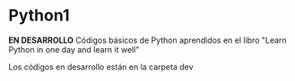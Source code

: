 # Python1
**EN DESARROLLO** Códigos básicos de Python aprendidos en el libro "Learn Python in one day and learn it well"


Los códigos en desarrollo están en la carpeta dev